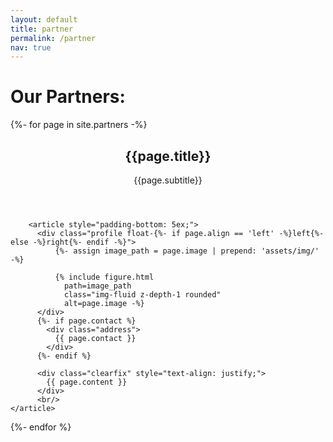 ```yaml
---
layout: default
title: partner
permalink: /partner
nav: true
---
```


<h1> Our Partners: </h1>

<table>

{%- for page in site.partners -%}
 <div class="post">
        <header class="post-header">
          <h2 class="post-title">{{page.title}}</h2>
		  <p>{{page.subtitle}}</p>
        </header>

        <article style="padding-bottom: 5ex;">
          <div class="profile float-{%- if page.align == 'left' -%}left{%- else -%}right{%- endif -%}">
              {%- assign image_path = page.image | prepend: 'assets/img/' -%}

              {% include figure.html
                path=image_path
                class="img-fluid z-depth-1 rounded"
                alt=page.image -%}            
          </div>
          {%- if page.contact %}
            <div class="address">
              {{ page.contact }}
            </div>
          {%- endif %}
          
          <div class="clearfix" style="text-align: justify;">
            {{ page.content }}
          </div>
		  <br/>
	</article>
</div>
{%- endfor %}
